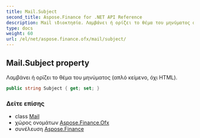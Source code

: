 ```yaml
---
title: Mail.Subject
second_title: Aspose.Finance for .NET API Reference
description: Mail ιδιοκτησία. Λαμβάνει ή ορίζει το θέμα του μηνύματος απλό κείμενο όχι HTML.
type: docs
weight: 60
url: /el/net/aspose.finance.ofx/mail/subject/
---
```

## Mail.Subject property

Λαμβάνει ή ορίζει το θέμα του μηνύματος (απλό κείμενο, όχι HTML).

```csharp
public string Subject { get; set; }
```

### Δείτε επίσης

* class [Mail](../)
* χώρος ονομάτων [Aspose.Finance.Ofx](../../mail/)
* συνέλευση [Aspose.Finance](../../../)



